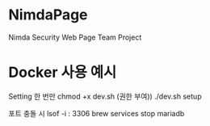 # NimdaPage
Nimda Security Web Page Team Project 

# Docker 사용 예시 

Setting 한 번만 
chmod +x dev.sh (권한 부여))
./dev.sh setup

포트 충돌 시 
lsof -i : 3306
brew services stop mariadb 